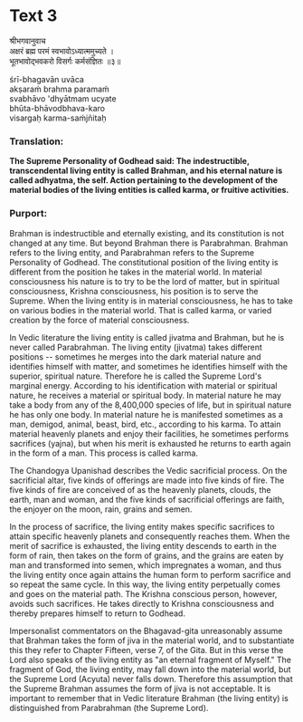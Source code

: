 # Text 3

श्रीभगवानुवाच  
अक्षरं ब्रह्म परमं स्वभावोऽध्यात्ममुच्यते ।  
भूतभावोद्भवकरो विसर्गः कर्मसंज्ञितः ॥३॥

śrī-bhagavān uvāca  
akṣaraḿ brahma paramaḿ  
svabhāvo 'dhyātmam ucyate  
bhūta-bhāvodbhava-karo  
visargaḥ karma-saḿjñitaḥ



### Translation:

**The Supreme Personality of Godhead said: The indestructible, transcendental living entity is called Brahman, and his eternal nature is called adhyatma, the self. Action pertaining to the development of the material bodies of the living entities is called karma, or fruitive activities.**

### Purport:

Brahman is indestructible and eternally existing, and its constitution is not changed at any time. But beyond Brahman there is Parabrahman. Brahman refers to the living entity, and Parabrahman refers to the Supreme Personality of Godhead. The constitutional position of the living entity is different from the position he takes in the material world. In material consciousness his nature is to try to be the lord of matter, but in spiritual consciousness, Krishna consciousness, his position is to serve the Supreme. When the living entity is in material consciousness, he has to take on various bodies in the material world. That is called karma, or varied creation by the force of material consciousness.

In Vedic literature the living entity is called jivatma and Brahman, but he is never called Parabrahman. The living entity (jivatma) takes different positions -- sometimes he merges into the dark material nature and identifies himself with matter, and sometimes he identifies himself with the superior, spiritual nature. Therefore he is called the Supreme Lord's marginal energy. According to his identification with material or spiritual nature, he receives a material or spiritual body. In material nature he may take a body from any of the 8,400,000 species of life, but in spiritual nature he has only one body. In material nature he is manifested sometimes as a man, demigod, animal, beast, bird, etc., according to his karma. To attain material heavenly planets and enjoy their facilities, he sometimes performs sacrifices (yajna), but when his merit is exhausted he returns to earth again in the form of a man. This process is called karma.

The Chandogya Upanishad describes the Vedic sacrificial process. On the sacrificial altar, five kinds of offerings are made into five kinds of fire. The five kinds of fire are conceived of as the heavenly planets, clouds, the earth, man and woman, and the five kinds of sacrificial offerings are faith, the enjoyer on the moon, rain, grains and semen.

In the process of sacrifice, the living entity makes specific sacrifices to attain specific heavenly planets and consequently reaches them. When the merit of sacrifice is exhausted, the living entity descends to earth in the form of rain, then takes on the form of grains, and the grains are eaten by man and transformed into semen, which impregnates a woman, and thus the living entity once again attains the human form to perform sacrifice and so repeat the same cycle. In this way, the living entity perpetually comes and goes on the material path. The Krishna conscious person, however, avoids such sacrifices. He takes directly to Krishna consciousness and thereby prepares himself to return to Godhead.

Impersonalist commentators on the Bhagavad-gita unreasonably assume that Brahman takes the form of jiva in the material world, and to substantiate this they refer to Chapter Fifteen, verse 7, of the Gita. But in this verse the Lord also speaks of the living entity as "an eternal fragment of Myself." The fragment of God, the living entity, may fall down into the material world, but the Supreme Lord (Acyuta) never falls down. Therefore this assumption that the Supreme Brahman assumes the form of jiva is not acceptable. It is important to remember that in Vedic literature Brahman (the living entity) is distinguished from Parabrahman (the Supreme Lord).